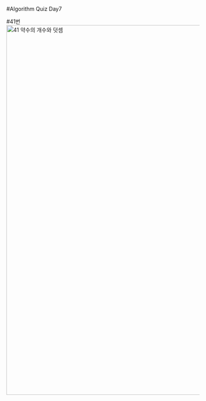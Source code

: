 #Algorithm Quiz Day7

#41번
<img width="965" alt="41  약수의 개수와 덧셈" src="https://user-images.githubusercontent.com/91178712/142361842-6e1ad396-3b47-4a4a-a0f2-66ef0e0e3474.png">

